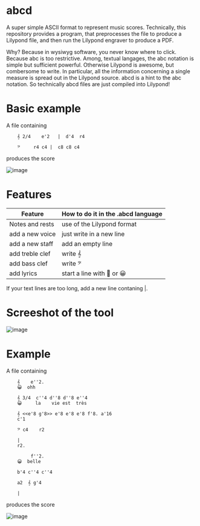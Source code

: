 # abcd

A super simple ASCII format to represent music scores. Technically, this repository provides a program, that preprocesses the file to produce a Lilypond file, and then run the Lilypond engraver to produce a PDF.

Why? Because in wysiwyg software, you never know where to click. Because abc is too restrictive. Among, textual langages, the abc notation is simple but sufficient powerful. Otherwise Lilypond is awesome, but combersome to write. In particular, all the information concerning a single measure is spread out in the Lilypond source. abcd is a hint to the abc notation. So technically abcd files are just compiled into Lilypond!


# Basic example

A file containing

        𝄞 2/4    e'2   |  d'4  r4

        𝄢     r4 c4 |  c8 c8 c4

produces the score

![image](https://user-images.githubusercontent.com/43071857/197391690-8d0cba5b-d522-449d-b0ca-96fddb51d895.png)



 
# Features

| Feature           | How to do it in the .abcd language |
| ----------------- | --------------------------- |
| Notes and rests   | use of the Lilypond format  |
|  add a new voice  |    just write in a new line |
|  add a new staff  |  add an empty line          |
|  add treble clef  |    write 𝄞                  |
|  add bass clef    |   write 𝄢                   |
|  add lyrics       |  start a line with 💬 or 😀  | 

If your text lines are too long, add a new line contaning |.

# Screeshot of the tool

![image](https://user-images.githubusercontent.com/43071857/198897652-cad34c1f-cf4b-40bc-886a-8fd02ca13483.png)



# Example

A file containing 

        𝄞    e''2.
        😀  ohh

        𝄞 3/4  c''4 d''8 d''8 e''4
        😀     la    vie est  très

        𝄞 <<e'8 g'8>> e'8 e'8 e'8 f'8. a'16 
        c'1

        𝄢 c4    r2

        |
        r2.

             f''2.
        😀  belle

        b'4 c''4 c''4

        a2  𝄞 g'4

        |


        
produces the score

![image](https://user-images.githubusercontent.com/43071857/197391020-418f9fc6-9396-4359-9333-ac7ee72bfd43.png)



